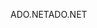<span data-ttu-id="5bbea-101">ADO.NET</span><span class="sxs-lookup"><span data-stu-id="5bbea-101">ADO.NET</span></span>